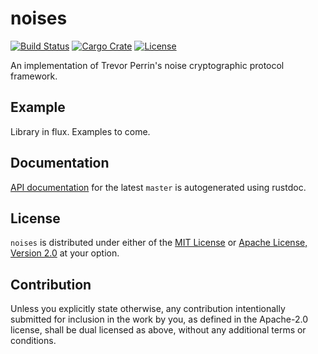 noises
======

[![Build Status][badge-ci]][ci]
[![Cargo Crate][badge-package]][package]
[![License][badge-license]]()

An implementation of Trevor Perrin's noise cryptographic protocol framework.

Example
-------

Library in flux. Examples to come.

Documentation
-------------

[API documentation][docs] for the latest `master` is autogenerated using rustdoc.

License
-------

`noises` is distributed under either of the [MIT License][license-mit]
or [Apache License, Version 2.0][license-apache] at your option.

Contribution
------------

Unless you explicitly state otherwise, any contribution intentionally
submitted for inclusion in the work by you, as defined in the
Apache-2.0 license, shall be dual licensed as above, without any
additional terms or conditions.

[ci]:             https://travis-ci.org/stouset/noises
[docs]:           https://stouset.github.io/noises
[license-mit]:    https://github.com/stouset/noise/blob/master/LICENSE-MIT
[license-apache]: https://github.com/stouset/noise/blob/master/LICENSE-APACHE
[package]:        https://crates.io/crates/noises

[badge-ci]:      https://img.shields.io/travis/stouset/noises.svg
[badge-license]: https://img.shields.io/crates/l/noises.svg
[badge-package]: https://img.shields.io/crates/v/noises.svg
